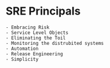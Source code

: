# SRE Principals
    - Embracing Risk
    - Service Level Objects 
    - Eliminating the Toil
    - Monitoring the distrubited systems
    - Automation
    - Release Engineering 
    - Simplicity 